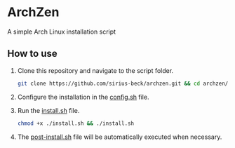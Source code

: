 # ArchZen

A simple Arch Linux installation script

## How to use

1. Clone this repository and navigate to the script folder.

   ```bash
   git clone https://github.com/sirius-beck/archzen.git && cd archzen/archzen
   ```

2. Configure the installation in the [config.sh](archzen/config.sh) file.

3. Run the [install.sh](archzen/install.sh) file.

   ```bash
   chmod +x ./install.sh && ./install.sh
   ```

4. The [post-install.sh](archzen/post-install.sh) file will be automatically executed when necessary.
